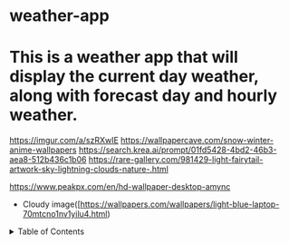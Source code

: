 # weather-app
# This is a weather app that will display the current day weather, along with forecast day and hourly weather.
https://imgur.com/a/szRXwIE
https://wallpapercave.com/snow-winter-anime-wallpapers
https://search.krea.ai/prompt/01fd5428-4bd2-46b3-aea8-512b436c1b06
https://rare-gallery.com/981429-light-fairytail-artwork-sky-lightning-clouds-nature-.html

https://www.peakpx.com/en/hd-wallpaper-desktop-amync
* Cloudy image([https://wallpapers.com/wallpapers/light-blue-laptop-70mtcno1nv1yilu4.html)




<!-- TABLE OF CONTENTS -->
<details>
  <summary>Table of Contents</summary>
  <ol>
    <li>
      <a href="#about-the-project">About The Project</a>
      <ul>
        <li><a href="#motivation">Motivation</a></li>
        <li><a href="#reflection">Reflection</a></li>
        <li><a href="#built-with">Built With</a></li>
      </ul>
    </li>
    <li><a href="#getting-started">Getting Started</a></li>
    <li><a href="#usage">Usage</a></li>
    <li><a href="#contact">Contact</a></li>
    <li><a href="#acknowledgments">Acknowledgments</a></li>
  </ol>
</details>


